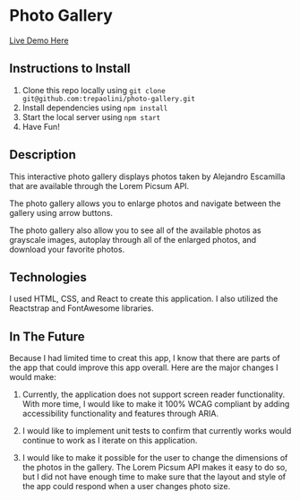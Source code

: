 # Photo Gallery

[Live Demo Here](http://students.washington.edu/mpaoli/photo-gallery)

## Instructions to Install

1. Clone this repo locally using `git clone git@github.com:trepaolini/photo-gallery.git`
2. Install dependencies using `npm install`
3. Start the local server using `npm start`
4. Have Fun!

## Description

This interactive photo gallery displays photos taken by Alejandro Escamilla that are available through the Lorem Picsum API.

The photo gallery allows you to enlarge photos and navigate between the gallery using arrow buttons.

The photo gallery also allow you to see all of the available photos as grayscale images, autoplay through all of the enlarged photos, and download your favorite photos.

## Technologies

I used HTML, CSS, and React to create this application. I also utilized the Reactstrap and FontAwesome libraries.

## In The Future

Because I had limited time to creat this app, I know that there are parts of the app that could improve this app overall. Here are the major changes I would make:

1. Currently, the application does not support screen reader functionality. With more time, I would like to make it 100% WCAG compliant by adding accessibility functionality and features through ARIA.

2. I would like to implement unit tests to confirm that currently works would continue to work as I iterate on this application.

3. I would like to make it possible for the user to change the dimensions of the photos in the gallery. The Lorem Picsum API makes it easy to do so, but I did not have enough time to make sure that the layout and style of the app could respond when a user changes photo size.
